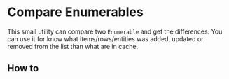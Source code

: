 # Compare Enumerables

This small utility can compare two `Enumerable` and get the differences. 
You can use it for know what items/rows/entities was added, updated or removed from the list than what are in cache.

## How to
